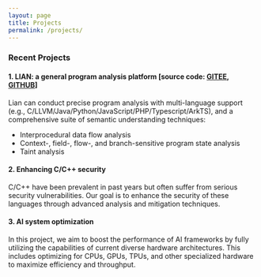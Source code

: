 ```yaml
---
layout: page
title: Projects
permalink: /projects/
---
```



  
### Recent Projects

#### 1. LIAN: a general program analysis platform [source code: [GITEE](https://gitee.com/fdu-ssr/lian), [GITHUB](https://github.com/yang-guangliang/lian)]
Lian can conduct precise program analysis with multi-language support (e.g., C/LLVM/Java/Python/JavaScript/PHP/Typescript/ArkTS), and a comprehensive suite of semantic understanding techniques:
  - Interprocedural data flow analysis
  - Context-, field-, flow-, and branch-sensitive program state analysis
  - Taint analysis

#### 2. Enhancing C/C++ security
C/C++ have been prevalent in past years but often suffer from serious security vulnerabilities. Our goal is to enhance the security of these languages through advanced analysis and mitigation techniques.

#### 3. AI system optimization
In this project, we aim to boost the performance of AI frameworks by fully utilizing the capabilities of current diverse hardware architectures. This includes optimizing for CPUs, GPUs, TPUs, and other specialized hardware to maximize efficiency and throughput.


